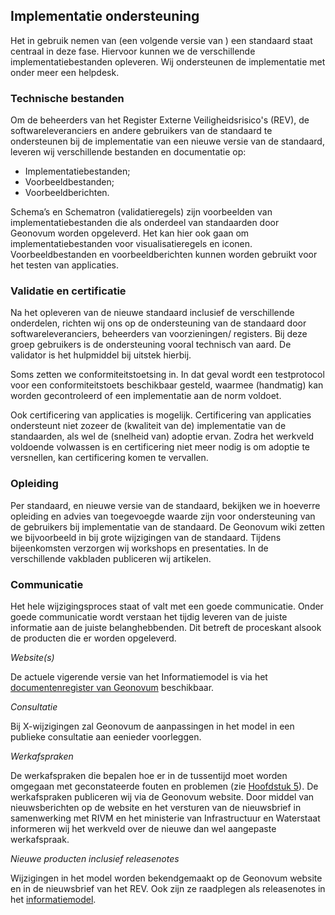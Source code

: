 ## Implementatie ondersteuning

Het in gebruik nemen van (een volgende versie van ) een standaard staat centraal in deze fase. Hiervoor kunnen we de verschillende implementatiebestanden opleveren. Wij ondersteunen de implementatie met onder meer een helpdesk.

### Technische bestanden

Om de beheerders van het Register Externe Veiligheidsrisico's (REV), de softwareleveranciers en andere gebruikers van de standaard te ondersteunen bij de implementatie van een nieuwe versie van de standaard, leveren wij verschillende bestanden en documentatie op:

<ul><li>Implementatiebestanden;</li>
<li>Voorbeeldbestanden;</li>
<li>Voorbeeldberichten.</li>
</ul>

Schema’s en Schematron (validatieregels) zijn voorbeelden van implementatiebestanden die als onderdeel van standaarden door Geonovum worden opgeleverd. Het kan hier ook gaan om implementatiebestanden voor visualisatieregels en iconen. Voorbeeldbestanden en voorbeeldberichten kunnen worden gebruikt voor het testen van applicaties.

###         Validatie en certificatie

Na het opleveren van de nieuwe standaard inclusief de verschillende onderdelen, richten wij ons op de ondersteuning van de standaard door softwareleveranciers, beheerders van voorzieningen/ registers. Bij deze groep gebruikers is de ondersteuning vooral technisch van aard. De validator is het hulpmiddel bij uitstek hierbij.

Soms zetten we conformiteitstoetsing in. In dat geval wordt een testprotocol voor een conformiteitstoets beschikbaar gesteld, waarmee (handmatig) kan worden gecontroleerd of een implementatie aan de norm voldoet.

Ook certificering van applicaties is mogelijk. Certificering van applicaties ondersteunt niet zozeer de (kwaliteit van de) implementatie van de standaarden, als wel de (snelheid van) adoptie ervan. Zodra het werkveld voldoende volwassen is en certificering niet meer nodig is om adoptie te versnellen, kan certificering komen te vervallen.

###         Opleiding

Per standaard, en nieuwe versie van de standaard, bekijken we in hoeverre opleiding en advies van toegevoegde waarde zijn voor ondersteuning van de gebruikers bij implementatie van de standaard. De Geonovum wiki zetten we bijvoorbeeld in bij grote wijzigingen van de standaard. Tijdens bijeenkomsten verzorgen wij workshops en presentaties. In de verschillende vakbladen publiceren wij artikelen.

###         Communicatie

Het hele wijzigingsproces staat of valt met een goede communicatie. Onder goede communicatie wordt verstaan het tijdig leveren van de juiste informatie aan de juiste belanghebbenden. Dit betreft de proceskant alsook de producten die er worden opgeleverd.

<i>Website</i><i>(s)</i>

De actuele vigerende versie van het Informatiemodel is via het <a href='https://docs.geostandaarden.nl/imev/imev/' target='_blank'>documentenregister van Geonovum</a> beschikbaar.

<i>Consultatie</i>

Bij X-wijzigingen zal Geonovum de aanpassingen in het model in een publieke consultatie aan eenieder voorleggen.

<i>Werkafspraken</i>

De werkafspraken die bepalen hoe er in de tussentijd moet worden omgegaan met geconstateerde fouten en problemen (zie <a href='#tussentijdse-werkafspraken'>Hoofdstuk 5<a></a>). De werkafspraken publiceren wij via de Geonovum website. Door middel van nieuwsberichten op de website en het versturen van de nieuwsbrief in samenwerking met RIVM en het ministerie van Infrastructuur en Waterstaat informeren wij het werkveld over de nieuwe dan wel aangepaste werkafspraak.

<i>Nieuwe producten inclusief releasenotes</i>

Wijzigingen in het model worden bekendgemaakt op de Geonovum website en in de nieuwsbrief van het REV. Ook zijn ze raadplegen als releasenotes in het <a href='https://docs.geostandaarden.nl/imev/imev/#bijlage-1-release-notes' target='_blank'>informatiemodel</a>. 


